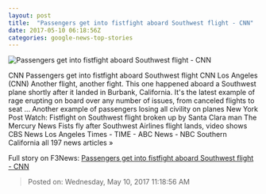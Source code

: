 ```yaml
---
layout: post
title:  "Passengers get into fistfight aboard Southwest flight - CNN"
date: 2017-05-10 06:18:56Z
categories: google-news-top-stories
---
```


![Passengers get into fistfight aboard Southwest flight - CNN](http://i2.cdn.cnn.com/cnnnext/dam/assets/170510015727-burbank-airport-plane-fight-super-tease.jpg)

CNN Passengers get into fistfight aboard Southwest flight CNN Los Angeles (CNN) Another flight, another fight. This one happened aboard a Southwest plane shortly after it landed in Burbank, California. It's the latest example of rage erupting on board over any number of issues, from canceled flights to seat ... Another example of passengers losing all civility on planes New York Post Watch: Fistfight on Southwest flight broken up by Santa Clara man The Mercury News Fists fly after Southwest Airlines flight lands, video shows CBS News Los Angeles Times - TIME - ABC News - NBC Southern California all 197 news articles »


Full story on F3News: [Passengers get into fistfight aboard Southwest flight - CNN](http://www.f3nws.com/n/t2PSkB)

> Posted on: Wednesday, May 10, 2017 11:18:56 AM
